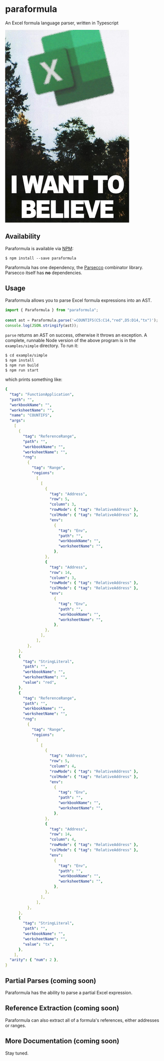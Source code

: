 # paraformula

An Excel formula language parser, written in Typescript

![A blurry picture of the Excel logo flying over some trees.](assets/i_want_to_excel.png)

## Availability

Paraformula is available via [NPM](https://npmjs.org):

```
$ npm install --save paraformula
```

Paraformula has one dependency, the [Parsecco](https://github.com/williams-cs/parsecco) combinator library. Parsecco itself has **no** dependencies.

## Usage

Paraformula allows you to parse Excel formula expressions into an AST.

```typescript
import { Paraformula } from "paraformula";

const ast = Paraformula.parse('=COUNTIFS(C5:C14,"red",D5:D14,"tx")');
console.log(JSON.stringify(ast));
```

`parse` returns an AST on success, otherwise it throws an exception. A complete, runnable Node version of the above program is in the `examples/simple` directory. To run it:

```
$ cd example/simple
$ npm install
$ npm run build
$ npm run start
```

which prints something like:

```yaml
{
  "tag": "FunctionApplication",
  "path": "",
  "workbookName": "",
  "worksheetName": "",
  "name": "COUNTIFS",
  "args":
    [
      {
        "tag": "ReferenceRange",
        "path": "",
        "workbookName": "",
        "worksheetName": "",
        "rng":
          {
            "tag": "Range",
            "regions":
              [
                [
                  {
                    "tag": "Address",
                    "row": 5,
                    "column": 3,
                    "rowMode": { "tag": "RelativeAddress" },
                    "colMode": { "tag": "RelativeAddress" },
                    "env":
                      {
                        "tag": "Env",
                        "path": "",
                        "workbookName": "",
                        "worksheetName": "",
                      },
                  },
                  {
                    "tag": "Address",
                    "row": 14,
                    "column": 3,
                    "rowMode": { "tag": "RelativeAddress" },
                    "colMode": { "tag": "RelativeAddress" },
                    "env":
                      {
                        "tag": "Env",
                        "path": "",
                        "workbookName": "",
                        "worksheetName": "",
                      },
                  },
                ],
              ],
          },
      },
      {
        "tag": "StringLiteral",
        "path": "",
        "workbookName": "",
        "worksheetName": "",
        "value": "red",
      },
      {
        "tag": "ReferenceRange",
        "path": "",
        "workbookName": "",
        "worksheetName": "",
        "rng":
          {
            "tag": "Range",
            "regions":
              [
                [
                  {
                    "tag": "Address",
                    "row": 5,
                    "column": 4,
                    "rowMode": { "tag": "RelativeAddress" },
                    "colMode": { "tag": "RelativeAddress" },
                    "env":
                      {
                        "tag": "Env",
                        "path": "",
                        "workbookName": "",
                        "worksheetName": "",
                      },
                  },
                  {
                    "tag": "Address",
                    "row": 14,
                    "column": 4,
                    "rowMode": { "tag": "RelativeAddress" },
                    "colMode": { "tag": "RelativeAddress" },
                    "env":
                      {
                        "tag": "Env",
                        "path": "",
                        "workbookName": "",
                        "worksheetName": "",
                      },
                  },
                ],
              ],
          },
      },
      {
        "tag": "StringLiteral",
        "path": "",
        "workbookName": "",
        "worksheetName": "",
        "value": "tx",
      },
    ],
  "arity": { "num": 2 },
}
```

## Partial Parses (coming soon)

Paraformula has the ability to parse a partial Excel expression.

## Reference Extraction (coming soon)

Paraformula can also extract all of a formula's references, either addresses or ranges.

## More Documentation (coming soon)

Stay tuned.
